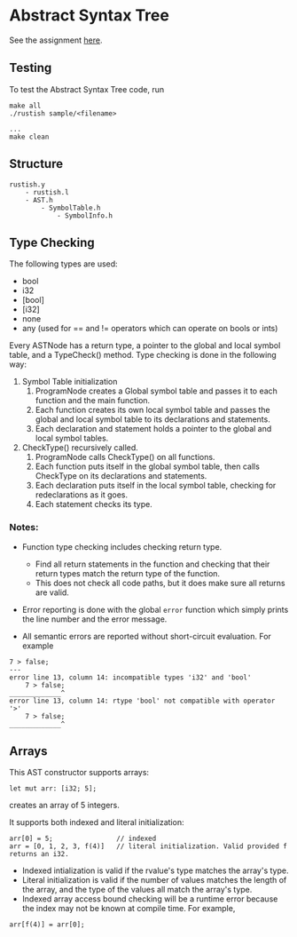 # Abstract Syntax Tree

See the assignment [here](https://www.cs.southern.edu/halterman/Courses/Winter2025/415/Assignments/typecheck.html).

## Testing
To test the Abstract Syntax Tree code, run
```
make all
./rustish sample/<filename>

...
make clean
```

## Structure
```
rustish.y
    - rustish.l
    - AST.h
        - SymbolTable.h
            - SymbolInfo.h

```

## Type Checking
The following types are used:
- bool
- i32
- [bool]
- [i32]
- none
- any (used for == and != operators which can operate on bools or ints)

Every ASTNode has a return type, a pointer to the global and local symbol table, and a TypeCheck() method. Type checking is done in the following way:
1. Symbol Table initialization
    1. ProgramNode creates a Global symbol table and passes it to each function and the main function.
    2. Each function creates its own local symbol table and passes the global and local symbol table to its declarations and statements.
    3. Each declaration and statement holds a pointer to the global and local symbol tables.
2. CheckType() recursively called.
    1. ProgramNode calls CheckType() on all functions.
    2. Each function puts itself in the global symbol table, then calls CheckType on its declarations and statements.
    3. Each declaration puts itself in the local symbol table, checking for redeclarations as it goes.
    4. Each statement checks its type.

### Notes:
- Function type checking includes checking return type. 
    - Find all return statements in the function and checking that their return types match the return type of the function.
    - This does not check all code paths, but it does make sure all returns are valid.

- Error reporting is done with the global `error` function which simply prints the line number and the error message.
- All semantic errors are reported without short-circuit evaluation. For example
```
7 > false;
---
error line 13, column 14: incompatible types 'i32' and 'bool'
    7 > false;
_____________^
error line 13, column 14: rtype 'bool' not compatible with operator '>'
    7 > false;
_____________^
```

## Arrays
This AST constructor supports arrays:
```
let mut arr: [i32; 5];
```
creates an array of 5 integers.

It supports both indexed and literal initialization:
```
arr[0] = 5;                // indexed
arr = [0, 1, 2, 3, f(4)]   // literal initialization. Valid provided f returns an i32.
```
- Indexed intialization is valid if the rvalue's type matches the array's type.
- Literal initialization is valid if the number of values matches the length of the array, and the type of the values all match the array's type.
- Indexed array access bound checking will be a runtime error because the index may not be known at compile time. For example,
```
arr[f(4)] = arr[0];
```
